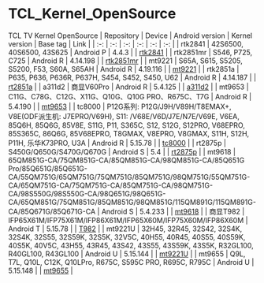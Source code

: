 # TCL_Kernel_OpenSource
TCL TV Kernel OpenSource
| Repository | Device | Android version | Kernel version | Base tag | Link |
| :-: | :-: | :-: | :-: | :-: | :-: |
| rtk2841 | 42S6500, 40S6500, 43S625 | Android P | 4.4.3 | | [rtk2841](https://github.com/TCLOpenSource/rtk2841) |
| rtk2851mr | S546, P725, C725 | Android R | 4.14.198 | | [rtk2851mr](https://github.com/TCLOpenSource/rt2851mr) |
| mt9221 | S65A, S615, S5205, S5200, F53, S60A, S65AH | Android R | 4.19.116 | | [mt9221](https://github.com/TCLOpenSource/mt9221) |
| rtk2851a | P635, P636, P636R, P637H, S454, S452, S450, U62 | Android R | 4.14.187 | | [rt2851a](https://github.com/TCLOpenSource/rt2851a) |
| a311d2 | 商显V60Pro | Android R | 5.4.125 | | [a311d2](https://github.com/TCLOpenSource/a311d2) |
| mt9653 | C11G、C78G、C12G、X11G、Q10G、Q10G PRO、R675C、T7G | Android R | 5.4.190 | | [mt9653](https://github.com/TCLOpenSource/mt9653) |
| tc8000 | P12G系列: P12G/J9H/V89H/T8EMAX+, V8E(ODF派生机: J7EPRO/V69H), S11: /V68E/V6D/J7E/N7E/V69E, V6EA, 85Q6H, 85Q6G, 85V8E, S11G, P11, S365C, S12, S12G, S12PRO, V68EPRO, 85S365C, 86Q6G, 85V68EPRO, T8GMAX, V8EPRO, V8GMAX, S11H, S12H, P11H, 乐华K73PRO, U3A | Android R | 5.15.78 | | [tc8000](https://github.com/TCLOpenSource/tc8000) |
| rt2875p | S450G/Q650G/S470G/Q670G | Android S | 5.4 | | [rt2875p](https://github.com/TCLOpenSource/rt2875p) |
| mt9618 | 65QM851G-CA/75QM851G-CA/85QM851G-CA/98QM851G-CA/85Q651G Pro/85Q651G/85Q651G-CA/55QM751G/65QM751G/75QM751G/85QM751G/98QM751G/55QM751G-CA/65QM751G-CA/75QM751G-CA/85QM751G-CA/98QM751G-CA/98S550G/98S550G-CA/98Q651G/98Q651G-CA/65QM851G/75QM851G/85QM851G/98QM851G/115QM891G/115QM891G-CA/85Q671G/85Q671G-CA | Android S | 5.4.233 | | [mt9618](https://github.com/TCLOpenSource/mt9618) |
| 商显T982 | IFP65X61M/IFP75X61M/IFP86X61M/IFP65X60M/IFP75X60M/IFP86X60M | Android T | 5.15.78 | | [T982](https://github.com/TCLOpenSource/T982) |
| mt9221U | 32H45, 32R45, 32S42, 32S4K, 32S4K, 32S55, 32S59K, 32S5K, 32V5C, 40H55, 40R45, 40S55, 40S59K, 40S5K, 40V5C, 43H55, 43R45, 43S42, 43S55, 43S59K, 43S5K, R32GL100, R40GL100, R43GL100 | Android U | 5.15.144 | | [mt9221U](https://github.com/TCLOpenSource/mt9221U) |
| mt9655 | Q9L, T7L, Q10L, C12K, Q10LPro, R675C, S595C PRO, R695C, R795C | Android U | 5.15.148 | | [mt9655](https://github.com/TCLOpenSource/mt9655) |
